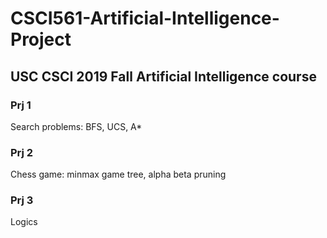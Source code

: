 # CSCI561-Artificial-Intelligence-Project

## USC CSCI 2019 Fall Artificial Intelligence course

### Prj 1
Search problems: BFS, UCS, A*

### Prj 2
Chess game: minmax game tree, alpha beta pruning

### Prj 3
Logics
